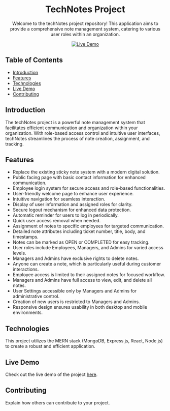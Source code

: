 <div align="center">
  <h1>TechNotes Project</h1>
  <p>Welcome to the techNotes project repository! This application aims to provide a comprehensive note management system, catering to various user roles within an organization.</p>
  <a href="https://technotes-y30i.onrender.com/">
    <img src="https://img.shields.io/badge/-Live%20Demo-brightgreen?style=for-the-badge" alt="Live Demo">
  </a>
</div>

## Table of Contents
- [Introduction](#introduction)
- [Features](#features)
- [Technologies](#technologies)
- [Live Demo](#live-demo)
- [Contributing](#contributing)

## Introduction
The techNotes project is a powerful note management system that facilitates efficient communication and organization within your organization. With role-based access control and intuitive user interfaces, techNotes streamlines the process of note creation, assignment, and tracking.

## Features
- Replace the existing sticky note system with a modern digital solution.
- Public facing page with basic contact information for enhanced communication.
- Employee login system for secure access and role-based functionalities.
- User-friendly welcome page to enhance user experience.
- Intuitive navigation for seamless interaction.
- Display of user information and assigned roles for clarity.
- Secure logout mechanism for enhanced data protection.
- Automatic reminder for users to log in periodically.
- Quick user access removal when needed.
- Assignment of notes to specific employees for targeted communication.
- Detailed note attributes including ticket number, title, body, and timestamps.
- Notes can be marked as OPEN or COMPLETED for easy tracking.
- User roles include Employees, Managers, and Admins for varied access levels.
- Managers and Admins have exclusive rights to delete notes.
- Anyone can create a note, which is particularly useful during customer interactions.
- Employee access is limited to their assigned notes for focused workflow.
- Managers and Admins have full access to view, edit, and delete all notes.
- User Settings accessible only by Managers and Admins for administrative control.
- Creation of new users is restricted to Managers and Admins.
- Responsive design ensures usability in both desktop and mobile environments.

## Technologies
This project utilizes the MERN stack (MongoDB, Express.js, React, Node.js) to create a robust and efficient application.

## Live Demo
Check out the live demo of the project [here](https://technotes-y30i.onrender.com/).

## Contributing
Explain how others can contribute to your project.
